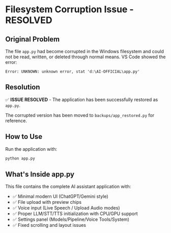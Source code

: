 # Filesystem Corruption Issue - RESOLVED

## Original Problem
The file `app.py` had become corrupted in the Windows filesystem and could not be read, written, or deleted through normal means. VS Code showed the error:
```
Error: UNKNOWN: unknown error, stat 'd:\AI-OFFICIAL\app.py'
```

## Resolution
✅ **ISSUE RESOLVED** - The application has been successfully restored as `app.py`.

The corrupted version has been moved to `backups/app_restored.py` for reference.

## How to Use
Run the application with:
```bash
python app.py
```

## What's Inside app.py
This file contains the complete AI assistant application with:
- ✅ Minimal modern UI (ChatGPT/Gemini style)
- ✅ File upload with preview chips
- ✅ Voice input (Live Speech / Upload Audio modes)
- ✅ Proper LLM/STT/TTS initialization with CPU/GPU support
- ✅ Settings panel (Models/Pipeline/Voice Tools/System)
- ✅ Fixed scrolling and layout issues
